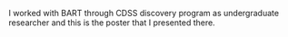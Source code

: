 I worked with BART through CDSS discovery program as undergraduate researcher and this is the poster that I presented there.
